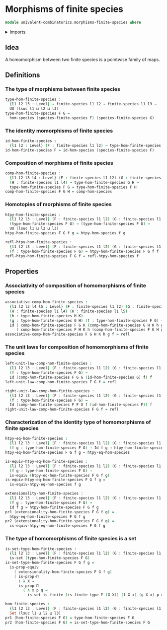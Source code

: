 # Morphisms of finite species

```agda
module univalent-combinatorics.morphisms-finite-species where
```

<details><summary>Imports</summary>

```agda
open import foundation.contractible-types
open import foundation.dependent-pair-types
open import foundation.equality-dependent-function-types
open import foundation.equivalences
open import foundation.functions
open import foundation.fundamental-theorem-of-identity-types
open import foundation.homotopies
open import foundation.identity-types
open import foundation.propositions
open import foundation.sets
open import foundation.universe-levels

open import univalent-combinatorics.equality-finite-types
open import univalent-combinatorics.finite-species
open import univalent-combinatorics.finite-types
open import univalent-combinatorics.morphisms-species
```

</details>

## Idea

A homomorphism between two finite species is a pointwise family of maps.

## Definitions

### The type of morphisms between finite species

```agda
type-hom-finite-species :
  {l1 l2 l3 : Level} → finite-species l1 l2 → finite-species l1 l3 →
  UU (lsuc l1 ⊔ l2 ⊔ l3)
type-hom-finite-species F G =
  hom-species (species-finite-species F) (species-finite-species G)
```

### The identity momorphisms of finite species

```agda
id-hom-finite-species :
  {l1 l2 : Level} (F : finite-species l1 l2) → type-hom-finite-species F F
id-hom-finite-species F = id-hom-species (species-finite-species F)
```

### Composition of morphisms of finite species

```agda
comp-hom-finite-species :
  {l1 l2 l3 l4 : Level} (F : finite-species l1 l2) (G : finite-species l1 l3)
  (H : finite-species l1 l4) → type-hom-finite-species G H →
  type-hom-finite-species F G → type-hom-finite-species F H
comp-hom-finite-species F G H = comp-hom-species
```

### Homotopies of morphisms of finite species

```agda
htpy-hom-finite-species :
  {l1 l2 l3 : Level} (F : finite-species l1 l2) (G : finite-species l1 l3) →
  (type-hom-finite-species F G) → (type-hom-finite-species F G) →
  UU (lsuc l1 ⊔ l2 ⊔ l3)
htpy-hom-finite-species F G f g = htpy-hom-species f g

refl-htpy-hom-finite-species :
  {l1 l2 l3 : Level} (F : finite-species l1 l2) (G : finite-species l1 l3) →
  (f : type-hom-finite-species F G) → htpy-hom-finite-species F G f f
refl-htpy-hom-finite-species F G f = refl-htpy-hom-species f
```

## Properties

### Associativity of composition of homomorphisms of finite species

```agda
associative-comp-hom-finite-species :
  {l1 l2 l3 l4 l5 : Level} (F : finite-species l1 l2) (G : finite-species l1 l3)
  (H : finite-species l1 l4) (K : finite-species l1 l5)
  (h : type-hom-finite-species H K)
  (g : type-hom-finite-species G H) (f : type-hom-finite-species F G) →
  Id ( comp-hom-finite-species F G K (comp-hom-finite-species G H K h g) f)
     ( comp-hom-finite-species F H K h (comp-hom-finite-species F G H g f))
associative-comp-hom-finite-species F G H K h g f = refl
```

### The unit laws for composition of homomorphisms of finite species

```agda
left-unit-law-comp-hom-finite-species :
  {l1 l2 l3 : Level} (F : finite-species l1 l2) (G : finite-species l1 l3)
  (f : type-hom-finite-species F G) →
  Id (comp-hom-finite-species F G G (id-hom-finite-species G) f) f
left-unit-law-comp-hom-finite-species F G f = refl

right-unit-law-comp-hom-finite-species :
  {l1 l2 l3 : Level} (F : finite-species l1 l2) (G : finite-species l1 l3)
  (f : type-hom-finite-species F G) →
  Id (comp-hom-finite-species F F G f (id-hom-finite-species F)) f
right-unit-law-comp-hom-finite-species F G f = refl
```

### Characterization of the identity type of homomorphisms of finite species

```agda
htpy-eq-hom-finite-species :
  {l1 l2 l3 : Level} (F : finite-species l1 l2) (G : finite-species l1 l3)
  (f g : type-hom-finite-species F G) → Id f g → htpy-hom-finite-species F G f g
htpy-eq-hom-finite-species F G f g = htpy-eq-hom-species

is-equiv-htpy-eq-hom-finite-species :
  {l1 l2 l3 : Level} (F : finite-species l1 l2) (G : finite-species l1 l3)
  (f g : type-hom-finite-species F G) →
  is-equiv (htpy-eq-hom-finite-species F G f g)
is-equiv-htpy-eq-hom-finite-species F G f g =
  is-equiv-htpy-eq-hom-species f g

extensionality-hom-finite-species :
  {l1 l2 l3 : Level} (F : finite-species l1 l2) (G : finite-species l1 l3)
  (f g : type-hom-finite-species F G) →
  Id f g ≃ htpy-hom-finite-species F G f g
pr1 (extensionality-hom-finite-species F G f g) =
  htpy-eq-hom-finite-species F G f g
pr2 (extensionality-hom-finite-species F G f g) =
  is-equiv-htpy-eq-hom-finite-species F G f g
```

### The type of homomorphisms of finite species is a set

```agda
is-set-type-hom-finite-species :
  {l1 l2 l3 : Level} (F : finite-species l1 l2) (G : finite-species l1 l3) →
  is-set (type-hom-finite-species F G)
is-set-type-hom-finite-species F G f g =
  is-prop-equiv
    ( extensionality-hom-finite-species F G f g)
    ( is-prop-Π
      ( λ X →
      is-prop-Π
        ( λ x p q →
          is-set-is-finite (is-finite-type-𝔽 (G X)) (f X x) (g X x) p q)))

hom-finite-species :
  {l1 l2 l3 : Level} (F : finite-species l1 l2) (G : finite-species l1 l3) →
  Set (lsuc l1 ⊔ l2 ⊔ l3)
pr1 (hom-finite-species F G) = type-hom-finite-species F G
pr2 (hom-finite-species F G) = is-set-type-hom-finite-species F G
```
